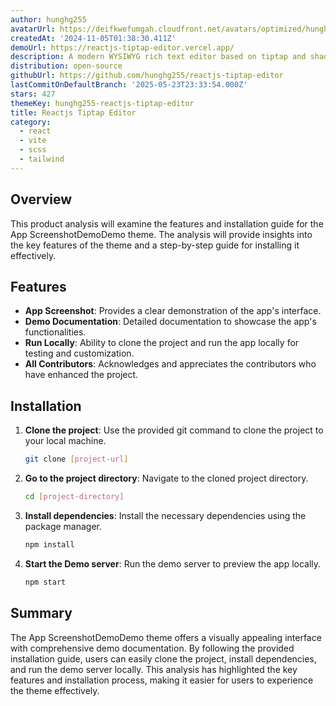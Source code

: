```yaml
---
author: hunghg255
avatarUrl: https://deifkwefumgah.cloudfront.net/avatars/optimized/hunghg255-reactjs-tiptap-editor-avatar-128.webp
createdAt: '2024-11-05T01:38:30.411Z'
demoUrl: https://reactjs-tiptap-editor.vercel.app/
description: A modern WYSIWYG rich text editor based on tiptap and shadcn ui for Reactjs
distribution: open-source
githubUrl: https://github.com/hunghg255/reactjs-tiptap-editor
lastCommitOnDefaultBranch: '2025-05-23T23:33:54.000Z'
stars: 427
themeKey: hunghg255-reactjs-tiptap-editor
title: Reactjs Tiptap Editor
category:
  - react
  - vite
  - scss
  - tailwind
---
```

## Overview
This product analysis will examine the features and installation guide for the App ScreenshotDemoDemo theme. The analysis will provide insights into the key features of the theme and a step-by-step guide for installing it effectively.

## Features
- **App Screenshot**: Provides a clear demonstration of the app's interface.
- **Demo Documentation**: Detailed documentation to showcase the app's functionalities.
- **Run Locally**: Ability to clone the project and run the app locally for testing and customization.
- **All Contributors**: Acknowledges and appreciates the contributors who have enhanced the project.

## Installation
1. **Clone the project**: Use the provided git command to clone the project to your local machine.
   ```bash
   git clone [project-url]
   ```

2. **Go to the project directory**: Navigate to the cloned project directory.
   ```bash
   cd [project-directory]
   ```

3. **Install dependencies**: Install the necessary dependencies using the package manager.
   ```bash
   npm install
   ```

4. **Start the Demo server**: Run the demo server to preview the app locally.
   ```bash
   npm start
   ```

## Summary
The App ScreenshotDemoDemo theme offers a visually appealing interface with comprehensive demo documentation. By following the provided installation guide, users can easily clone the project, install dependencies, and run the demo server locally. This analysis has highlighted the key features and installation process, making it easier for users to experience the theme effectively.